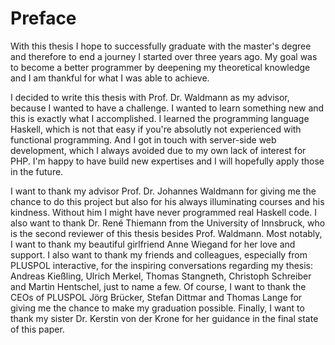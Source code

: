 # Preface

With this thesis I hope to successfully graduate with the master's degree and therefore to end a journey I started over three years ago. My goal was to become a better programmer by deepening my theoretical knowledge and I am thankful for what I was able to achieve.

I decided to write this thesis with Prof. Dr. Waldmann as my advisor, because I wanted to have a challenge. I wanted to learn something new and this is exactly what I accomplished. I learned the programming language Haskell, which is not that easy if you're absolutly not experienced with functional programming. And I got in touch with server-side web development, which I always avoided due to my own lack of interest for PHP. I'm happy to have build new expertises and I will hopefully apply those in the future.

I want to thank my advisor Prof. Dr. Johannes Waldmann for giving me the chance to do this project but also for his always illuminating courses and his kindness. Without him I might have never programmed real Haskell code. I also want to thank Dr. René Thiemann from the University of Innsbruck, who is the second reviewer of this thesis besides Prof. Waldmann. Most notably, I want to thank my beautiful girlfriend Anne Wiegand for her love and support. I also want to thank my friends and colleagues, especially from PLUSPOL interactive, for the inspiring conversations regarding my thesis: Andreas Kießling, Ulrich Merkel, Thomas Stangneth, Christoph Schreiber and Martin Hentschel, just to name a few. Of course, I want to thank the CEOs of PLUSPOL Jörg Brücker, Stefan Dittmar and Thomas Lange for giving me the chance to make my graduation possible. Finally, I want to thank my sister Dr. Kerstin von der Krone for her guidance in the final state of this paper.
